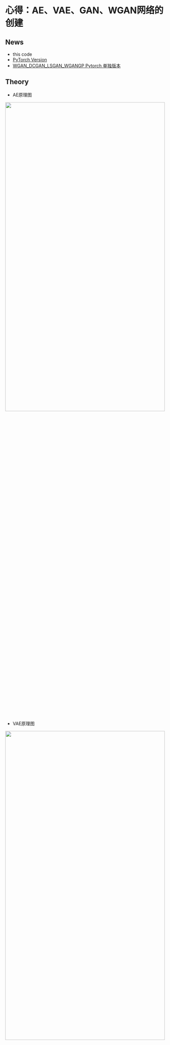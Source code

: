 # 心得：**AE、VAE、GAN、WGAN网络的创建**

## News
* this code 
* [PyTorch Version](https://github.com/xiaoxiaokaiyan/New_Pytorch_WGAN_Celeba_Oxford102flowers_Anime)
* [WGAN_DCGAN_LSGAN_WGANGP Pytorch 单独版本](https://github.com/xiaoxiaokaiyan/New_Pytorch_WGAN_DCGAN_LSGAN_CycleGAN_FastNeuralTransfer)

## Theory
* AE原理图
<img src="https://github.com/xiaoxiaokaiyan/New_Tensorflow_AE_VAE_GAN_FashionMnist/blob/master/theory/AE%E5%8E%9F%E7%90%86%E5%9B%BE.png" width = 100% height =50%  div align=left />

* VAE原理图
<img src="https://github.com/xiaoxiaokaiyan/New_Tensorflow_AE_VAE_GAN_FashionMnist/blob/master/theory/VAE%E5%8E%9F%E7%90%86%E5%9B%BE1.png" width = 100% height = 50% div align=left />
<img src="https://github.com/xiaoxiaokaiyan/New_Tensorflow_AE_VAE_GAN_FashionMnist/blob/master/theory/VAE%E5%8E%9F%E7%90%86%E5%9B%BE2.png" width = 100% height =50% div align=left />

* GAN-Loss
<img src="https://github.com/xiaoxiaokaiyan/New_Tensorflow_AE_VAE_FashionMnist_GAN_WGAN_Anime/blob/master/theory/GAN%20loss.PNG" width = 100% height =50% div align=left />

* WGAN-Gradient-Penalty
<img src="https://github.com/xiaoxiaokaiyan/New_Tensorflow_AE_VAE_FashionMnist_GAN_WGAN_Anime/blob/master/theory/WGAN-Gradient%20Penalty.PNG" width = 100% height =50% div align=left />

&nbsp;
<br/>


## Dependencies:
* &gt; GeForce GTX 1660TI
* Windows10
* python==3.6.12
* tensorflow-gpu==2.0.0
* GPU环境安装包，下载地址：https://pan.baidu.com/s/14Oisbo9cZpP7INQ6T-3vwA 提取码：z4pl （网上找的）
```
  Anaconda3-5.2.0-Windows-x86_64.exe
  cuda_10.0.130_411.31_win10.exe
  cudnn-10.0-windows10-x64-v7.4.2.24.zip
  h5py-2.8.0rc1-cp36-cp36m-win_amd64.whl
  numpy-1.16.4-cp36-cp36m-win_amd64.whl
  tensorflow_gpu-1.13.1-cp36-cp36m-win_amd64.whl
  torch-1.1.0-cp36-cp36m-win_amd64.whl
  torchvision-0.3.0-cp36-cp36m-win_amd64.whl
```
<br/>


## Visualization Results
* AE生成结果对比
<img src="https://github.com/xiaoxiaokaiyan/New_Tensorflow_AE_VAE_GAN_FashionMnist/blob/master/result/AE%E7%94%9F%E6%88%90%E7%BB%93%E6%9E%9C%E5%AF%B9%E6%AF%94%E5%9B%BE%E7%89%87.png" width = 50% height =50%  div align=center />

* VAE随机生成第1代
<img src="https://github.com/xiaoxiaokaiyan/New_Tensorflow_AE_VAE_GAN_FashionMnist/blob/master/result/VAE%E9%9A%8F%E6%9C%BA%E7%94%9F%E6%88%90%E7%AC%AC1%E4%BB%A3%E5%9B%BE%E7%89%87.png" width = 50% height =50%  div align=center />


* VAE随机生成第9代
<img src="https://github.com/xiaoxiaokaiyan/New_Tensorflow_AE_VAE_GAN_FashionMnist/blob/master/result/VAE%E9%9A%8F%E6%9C%BA%E7%94%9F%E6%88%90%E7%AC%AC9%E4%BB%A3%E5%9B%BE%E7%89%87.png" width = 50% height =50% div align=center />

* WGAN生成第19700代（19800代开始，g-loss从1渐渐变成4，且稳定在4，生成的图片模糊，这个问题未解决）
<img src="https://github.com/xiaoxiaokaiyan/New_Tensorflow_AE_VAE_FashionMnist_GAN_WGAN_Anime/blob/master/result/wgan-19700.png" width = 50% height =50% div align=center />
&nbsp;
<br/>


## Public Datasets:
* fashion_mnist，是一个替代MNIST手写数字集的图像数据集。它是由Zalando（一家德国的时尚科技公司）旗下的研究部门提供。其涵盖了来自10种类别的共7万个不同商品的正面图片。Fashion-MNIST的大小、格式和训练集/测试集划分与原始的MNIST完全一致。60000/10000的训练测试数据划分，28x28的灰度图片。你可以直接用它来测试你的机器学习和深度学习算法性能，且不需要改动任何的代码。
* the Anime dataset should be prepared by yourself in ./data/faces/*.jpg,63565个彩色图片。
  * dataset link: [https://www.kaggle.com/splcher/animefacedataset](https://www.kaggle.com/splcher/animefacedataset)
<br/>

## Experience：
### （1）代码问题
```
      # [b, 28, 28] => [b, 28, 28]
      x_concat1 = tf.concat([x, x_hat], axis=0)

      # [b, 28, 28] => [2b, 28, 28]
      x_concat1 = tf.reshape(tf.concat([x, x_hat], axis=0),[-1, 28, 28])  ---------此处必须重新reshape，才能得到[2b, 28, 28]，才能生成Visualization Results第一幅图
```   

### （2）关于VAE和GAN的区别
  * 1.VAE和GAN都是目前来看效果比较好的生成模型，本质区别我觉得这是两种不同的角度，VAE希望通过一种显式(explicit)的方法找到一个概率密度，并通过最小化对数似函数的下限来得到最优解；
GAN则是对抗的方式来寻找一种平衡，不需要认为给定一个显式的概率密度函数。（李飞飞）
  * 2.简单来说，GAN和VAE都属于深度生成模型（deep generative models，DGM）而且属于implicit DGM。他们都能够从具有简单分布的随机噪声中生成具有复杂分布的数据（逼近真实数据分布），而两者的本质区别是从不同的视角来看待数据生成的过程，从而构建了不同的loss function作为衡量生成数据好坏的metric度量。
  * 3.要求得一个生成模型使其生成数据的分布 能够最小化与真实数据分布之间的某种分布差异度量，例如KL散度、JS散度、Wasserstein距离等。采用不同的差异度量会导出不同的loss function，比如KL散度会导出极大似然估计，JS散度会产生最原始GAN里的判别器，Wasserstein距离通过dual form会引入critic。而不同的深度生成模型，具体到GAN、VAE还是flow model，最本质的区别就是从不同的视角来看待数据生成的过程，从而采用不同的数据分布模型来表达。 [https://www.zhihu.com/question/317623081](https://www.zhihu.com/question/317623081)
  * 4.描述的是分布之间的距离而不是样本的距离。[https://blog.csdn.net/Mark_2018/article/details/105400648](https://blog.csdn.net/Mark_2018/article/details/105400648)

### （3）GAN的核心代码
```
    class Discriminator(keras.Model):

        def __init__(self):
            super(Discriminator, self).__init__()

            # [b, 64, 64, 3] => [b, 1]
            self.conv1 = layers.Conv2D(64, 5, 3, 'valid')

            self.conv2 = layers.Conv2D(128, 5, 3, 'valid')
            self.bn2 = layers.BatchNormalization()

            self.conv3 = layers.Conv2D(256, 5, 3, 'valid')
            self.bn3 = layers.BatchNormalization()

            # [b, h, w ,c] => [b, -1]
            self.flatten = layers.Flatten()
            self.fc = layers.Dense(1)


        def call(self, inputs, training=None):

            x = tf.nn.leaky_relu(self.conv1(inputs))
            x = tf.nn.leaky_relu(self.bn2(self.conv2(x), training=training))
            x = tf.nn.leaky_relu(self.bn3(self.conv3(x), training=training))

            # [b, h, w, c] => [b, -1]
            x = self.flatten(x)
            # [b, -1] => [b, 1]
            logits = self.fc(x)

            return logits
            
    class Generator(keras.Model):

        def __init__(self):
            super(Generator, self).__init__()

            # z: [b, 100] => [b, 3*3*512] => [b, 3, 3, 512] => [b, 64, 64, 3]
            self.fc = layers.Dense(3*3*512)

            self.conv1 = layers.Conv2DTranspose(256, 3, 3, 'valid')
            self.bn1 = layers.BatchNormalization()

            self.conv2 = layers.Conv2DTranspose(128, 5, 2, 'valid')
            self.bn2 = layers.BatchNormalization()

            self.conv3 = layers.Conv2DTranspose(3, 4, 3, 'valid')

        def call(self, inputs, training=None):
            # [z, 100] => [z, 3*3*512]
            x = self.fc(inputs)
            x = tf.reshape(x, [-1, 3, 3, 512])
            x = tf.nn.leaky_relu(x)

            #
            x = tf.nn.leaky_relu(self.bn1(self.conv1(x), training=training))
            x = tf.nn.leaky_relu(self.bn2(self.conv2(x), training=training))
            x = self.conv3(x)
            x = tf.tanh(x)

            return x

    def celoss_ones(logits):
        # [b, 1]
        # [b] = [1, 1, 1, 1,]
        loss = tf.nn.sigmoid_cross_entropy_with_logits(logits=logits,                #logits经sigmoid函数激活之后的交叉熵
                                      labels=tf.ones_like(logits))        #该操作返回一个具有和给定logits相同形状（shape）和相同数据类型（dtype），但是所有的元素都被设置为1的tensor

        return tf.reduce_mean(loss)
    
    
    def celoss_zeros(logits):
        # [b, 1]
        # [b] = [1, 1, 1, 1,]
        loss = tf.nn.sigmoid_cross_entropy_with_logits(logits=logits,
                                      labels=tf.zeros_like(logits))      #该操作返回一个具有和给定logits相同形状（shape）和相同数据类型（dtype），但是所有的元素都被设置为0的tensor
        return tf.reduce_mean(loss)
    
    
    def g_loss_fn(generator, discriminator, batch_z, is_training):

        fake_image = generator(batch_z, is_training)
        d_fake_logits = discriminator(fake_image, is_training)
        loss = celoss_ones(d_fake_logits)

        return loss
    
    def d_loss_fn(generator, discriminator, batch_z, batch_x, is_training):
        # 1. treat real image as real
        # 2. treat generated image as fake
        fake_image = generator(batch_z, is_training)
        d_fake_logits = discriminator(fake_image, is_training)
        d_real_logits = discriminator(batch_x, is_training)

        d_loss_real = celoss_ones(d_real_logits)
        d_loss_fake = celoss_zeros(d_fake_logits)

        loss = d_loss_fake + d_loss_real                    -----------------------------GAN loss

        return loss
```
### （4）WGAN的核心代码（对GAN）

```
    def gradient_penalty(discriminator, batch_x, fake_image):

        batchsz = batch_x.shape[0]

        # [b, h, w, c]
        t = tf.random.uniform([batchsz, 1, 1, 1])
        # [b, 1, 1, 1] => [b, h, w, c]
        t = tf.broadcast_to(t, batch_x.shape)

        interplate = t * batch_x + (1 - t) * fake_image                             #gp部分公式

        with tf.GradientTape() as tape:
            tape.watch([interplate])                                                #gp部分公式
            d_interplote_logits = discriminator(interplate)
        grads = tape.gradient(d_interplote_logits, interplate)

        # grads:[b, h, w, c] => [b, -1]
        grads = tf.reshape(grads, [grads.shape[0], -1])                             #gp部分公式
        gp = tf.norm(grads, axis=1) #[b]
        gp = tf.reduce_mean( (gp-1)**2 )

        return gp
    
    def d_loss_fn(generator, discriminator, batch_z, batch_x, is_training):
        # 1. treat real image as real
        # 2. treat generated image as fake
        fake_image = generator(batch_z, is_training)
        d_fake_logits = discriminator(fake_image, is_training)
        d_real_logits = discriminator(batch_x, is_training)

        d_loss_real = celoss_ones(d_real_logits)
        d_loss_fake = celoss_zeros(d_fake_logits)
        gp = gradient_penalty(discriminator, batch_x, fake_image)                #wgan较gan的不同之处，gp

        loss = d_loss_fake + d_loss_real + 1. * gp              ---------------------------------WGAN loss

        return loss, gp

```
<br/>


## References:
* [深度学习与TensorFlow 2入门实战（完整版）](https://www.bilibili.com/video/BV1HV411q7xD?from=search&seid=14089320887830328110)---龙曲良
* [https://towardsdatascience.com/understanding-variational-autoencoders-vaes-f70510919f73](https://towardsdatascience.com/understanding-variational-autoencoders-vaes-f70510919f73) ---[Joseph Rocca](https://medium.com/@joseph.rocca)
* [https://zhuanlan.zhihu.com/p/24767059](https://zhuanlan.zhihu.com/p/24767059)
* [更多GAN变种的实现：https://github.com/LynnHo/DCGAN-LSGAN-WGAN-GP-DRAGAN-Tensorflow-2](https://github.com/LynnHo/DCGAN-LSGAN-WGAN-GP-DRAGAN-Tensorflow-2)
* [更多GAN变种的论文：https://github.com/hindupuravinash/the-gan-zoo](https://github.com/hindupuravinash/the-gan-zoo)
* [https://reiinakano.github.io/gan-playground/在线构建GAN](https://reiinakano.github.io/gan-playground/)
